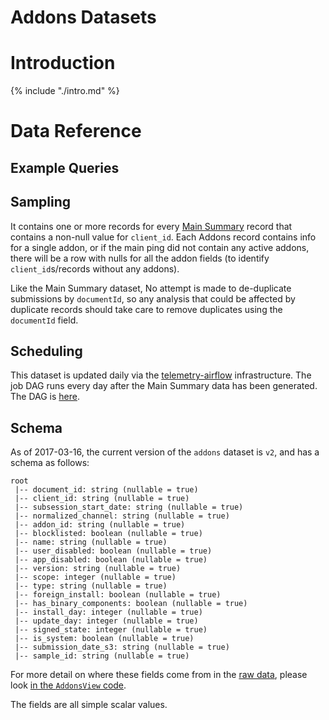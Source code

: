 # Addons Datasets

<!-- toc -->

# Introduction

{% include "./intro.md" %}

# Data Reference

## Example Queries

## Sampling

It contains one or more records for every
[Main Summary](/datasets/batch_view/main_summary/reference.md)
record that contains a non-null value for `client_id`.
Each Addons record contains info for a single addon,
or if the main ping did not contain any active addons,
there will be a row with nulls for all the addon fields
(to identify `client_id`s/records without any addons).

Like the Main Summary dataset, No attempt is made to de-duplicate submissions by `documentId`, so any analysis that could be affected by duplicate records should take care to remove duplicates using the `documentId` field.

## Scheduling

This dataset is updated daily via the
[telemetry-airflow](https://github.com/mozilla/telemetry-airflow) infrastructure.
The job DAG runs every day after the Main Summary data has been generated.
The DAG is [here](https://github.com/mozilla/telemetry-airflow/blob/master/dags/main_summary.py#L36).

## Schema

As of 2017-03-16, the current version of the `addons` dataset is `v2`,
 and has a schema as follows:
```
root
 |-- document_id: string (nullable = true)
 |-- client_id: string (nullable = true)
 |-- subsession_start_date: string (nullable = true)
 |-- normalized_channel: string (nullable = true)
 |-- addon_id: string (nullable = true)
 |-- blocklisted: boolean (nullable = true)
 |-- name: string (nullable = true)
 |-- user_disabled: boolean (nullable = true)
 |-- app_disabled: boolean (nullable = true)
 |-- version: string (nullable = true)
 |-- scope: integer (nullable = true)
 |-- type: string (nullable = true)
 |-- foreign_install: boolean (nullable = true)
 |-- has_binary_components: boolean (nullable = true)
 |-- install_day: integer (nullable = true)
 |-- update_day: integer (nullable = true)
 |-- signed_state: integer (nullable = true)
 |-- is_system: boolean (nullable = true)
 |-- submission_date_s3: string (nullable = true)
 |-- sample_id: string (nullable = true)
```
For more detail on where these fields come from in the
[raw data](https://gecko.readthedocs.io/en/latest/toolkit/components/telemetry/telemetry/data/environment.html#addons),
please look
[in the `AddonsView` code](https://github.com/mozilla/telemetry-batch-view/blob/master/src/main/scala/com/mozilla/telemetry/views/AddonsView.scala).

The fields are all simple scalar values.

